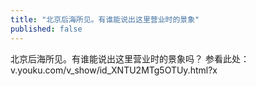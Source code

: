 ```yaml
---
title: "北京后海所见。有谁能说出这里营业时的景象"
published: false
---
```

北京后海所见。有谁能说出这里营业时的景象吗？
参看此处：v.youku.com/v_show/id_XNTU2MTg5OTUy.html?x